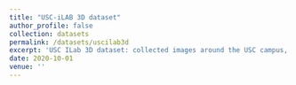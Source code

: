 ```yaml
---
title: "USC-iLAB 3D dataset"
author_profile: false
collection: datasets
permalink: /datasets/uscilab3d
excerpt: 'USC ILab 3D dataset: collected images around the USC campus, RGB, Depth, Velodyne pointcloud scans, GPS'
date: 2020-10-01
venue: ''
---
```

